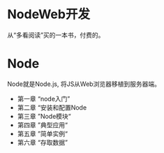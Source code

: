 # NodeWeb开发

从“多看阅读”买的一本书，付费的。

# Node

Node就是Node.js, 将JS从Web浏览器移植到服务器端。

* 第一章 “node入门”
* 第二章 “安装和配置Node
* 第三章 ”Node模块“
* 第四章 ”典型应用“
* 第五章 ”简单实例“
* 第六章 “存取数据”

